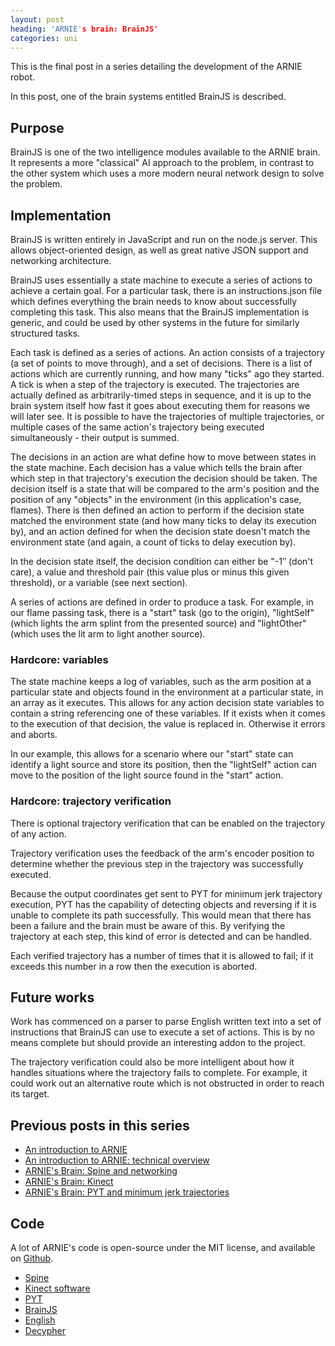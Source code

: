 ```yaml
---
layout: post
heading: 'ARNIE's brain: BrainJS'
categories: uni
---
```


This is the final post in a series detailing the development of the ARNIE robot.

In this post, one of the brain systems entitled BrainJS is described.

## Purpose

BrainJS is one of the two intelligence modules available to the ARNIE brain. It represents a more "classical" AI approach to the problem, in contrast to the other system which uses a more modern neural network design to solve the problem.

## Implementation

BrainJS is written entirely in JavaScript and run on the node.js server. This allows object-oriented design, as well as great native JSON support and networking architecture.

BrainJS uses essentially a state machine to execute a series of actions to achieve a certain goal. For a particular task, there is an instructions.json file which defines everything the brain needs to know about successfully completing this task. This also means that the BrainJS implementation is generic, and could be used by other systems in the future for similarly structured tasks.

Each task is defined as a series of actions. An action consists of a trajectory (a set of points to move through), and a set of decisions. There is a list of actions which are currently running, and how many "ticks" ago they started. A tick is when a step of the trajectory is executed. The trajectories are actually defined as arbitrarily-timed steps in sequence, and it is up to the brain system itself how fast it goes about executing them for reasons we will later see. It is possible to have the trajectories of multiple trajectories, or multiple cases of the same action's trajectory being executed simultaneously - their output is summed.

The decisions in an action are what define how to move between states in the state machine. Each decision has a value which tells the brain after which step in that trajectory's execution the decision should be taken. The decision itself is a state that will be compared to the arm's position and the position of any "objects" in the environment (in this application's case, flames). There is then defined an action to perform if the decision state matched the environment state (and how many ticks to delay its execution by), and an action defined for when the decision state doesn't match the environment state (and again, a count of ticks to delay execution by).

In the decision state itself, the decision condition can either be "-1″ (don't care), a value and threshold pair (this value plus or minus this given threshold), or a variable (see next section).

A series of actions are defined in order to produce a task. For example, in our flame passing task, there is a "start" task (go to the origin), "lightSelf" (which lights the arm splint from the presented source) and "lightOther" (which uses the lit arm to light another source).

### Hardcore: variables

The state machine keeps a log of variables, such as the arm position at a particular state and objects found in the environment at a particular state, in an array as it executes. This allows for any action decision state variables to contain a string referencing one of these variables. If it exists when it comes to the execution of that decision, the value is replaced in. Otherwise it errors and aborts.

In our example, this allows for a scenario where our "start" state can identify a light source and store its position, then the "lightSelf" action can move to the position of the light source found in the "start" action.

### Hardcore: trajectory verification

There is optional trajectory verification that can be enabled on the trajectory of any action.

Trajectory verification uses the feedback of the arm's encoder position to determine whether the previous step in the trajectory was successfully executed.

Because the output coordinates get sent to PYT for minimum jerk trajectory execution, PYT has the capability of detecting objects and reversing if it is unable to complete its path successfully. This would mean that there has been a failure and the brain must be aware of this. By verifying the trajectory at each step, this kind of error is detected and can be handled.

Each verified trajectory has a number of times that it is allowed to fail; if it exceeds this number in a row then the execution is aborted.

## Future works

Work has commenced on a parser to parse English written text into a set of instructions that BrainJS can use to execute a set of actions. This is by no means complete but should provide an interesting addon to the project.

The trajectory verification could also be more intelligent about how it handles situations where the trajectory fails to complete. For example, it could work out an alternative route which is not obstructed in order to reach its target.

## Previous posts in this series

* [An introduction to ARNIE](http://www.chris-alexander.co.uk/4792)
* [An introduction to ARNIE: technical overview](http://www.chris-alexander.co.uk/4800)
* [ARNIE's Brain: Spine and networking](http://www.chris-alexander.co.uk/4811)
* [ARNIE's Brain: Kinect](http://www.chris-alexander.co.uk/4814)
* [ARNIE's Brain: PYT and minimum jerk trajectories](http://www.chris-alexander.co.uk/4818)

## Code

A lot of ARNIE's code is open-source under the MIT license, and available on [Github](https://github.com/chrisalexander).

* [Spine](https://github.com/chrisalexander/Spine)
* [Kinect software](https://github.com/chrisalexander/libfreenect)
* [PYT](https://github.com/chrisalexander/PYT)
* [BrainJS](https://github.com/chrisalexander/BrainJS)
* [English](https://github.com/chrisalexander/English)
* [Decypher](https://github.com/chrisalexander/Decypher)
